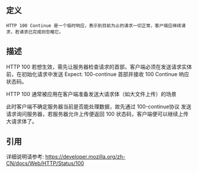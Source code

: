 ## 定义

```
HTTP 100 Continue 是一个临时响应，表示到目前为止的请求一切正常，客户端应继续请求，若请求已完成则忽略它。
```

## 描述

HTTP 100 若想生效，需先让服务器检查请求的首部，客户端必须在发送请求实体前，在初始化请求中发送 Expect: 100-continue 首部并接收 100 Continue 响应状态码。

HTTP 100 通常被应用在客户端准备发送大请求体（如大文件上传）的场景

此时客户端不确定服务器当前是否能处理数据，故先通过 100-continue协议 发送请求询问服务器，若服务器允许上传便返回 100 状态码，客户端便可以继续上传大请求体了。

## 引用

详细说明请参考: https://developer.mozilla.org/zh-CN/docs/Web/HTTP/Status/100